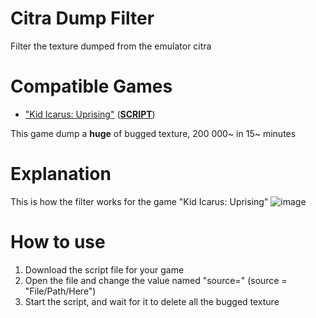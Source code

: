 # Citra Dump Filter
Filter the texture dumped from the emulator citra

# Compatible Games
- ["Kid Icarus: Uprising"](https://en.wikipedia.org/wiki/Kid_Icarus:_Uprising) (**[SCRIPT](KidIcarus_Filter.py)**)

This game dump a **huge** of bugged texture, 200 000~ in 15~ minutes

# Explanation
This is how the filter works for the game "Kid Icarus: Uprising"
![image](https://github.com/CroissantDuNord/CitraDumpFilter/assets/79372025/1158fe8c-6b66-49a2-bd4b-87f626ee22c0)


# How to use
1. Download the script file for your game
2. Open the file and change the value named "source=" (source = "File/Path/Here")
3. Start the script, and wait for it to delete all the bugged texture

